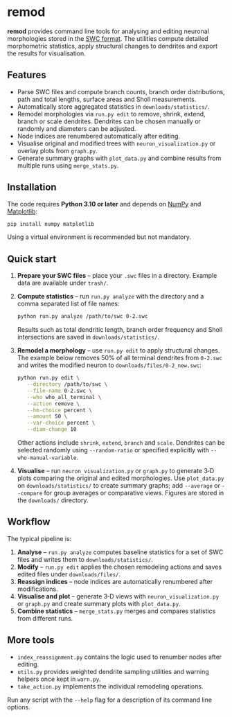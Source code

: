 # remod

**remod** provides command line tools for analysing and editing neuronal morphologies stored in the [SWC format](http://www.neuronland.org/NLMorphologyConverter/MorphologyFormats/SWC/).  The utilities compute detailed morphometric statistics, apply structural changes to dendrites and export the results for visualisation.

## Features

- Parse SWC files and compute branch counts, branch order distributions, path and total lengths, surface areas and Sholl measurements.
- Automatically store aggregated statistics in `downloads/statistics/`.
- Remodel morphologies via `run.py edit` to remove, shrink, extend, branch or scale dendrites.  Dendrites can be chosen manually or randomly and diameters can be adjusted.
- Node indices are renumbered automatically after editing.
- Visualise original and modified trees with `neuron_visualization.py` or overlay plots from `graph.py`.
- Generate summary graphs with `plot_data.py` and combine results from multiple runs using `merge_stats.py`.

## Installation

The code requires **Python 3.10 or later** and depends on [NumPy](https://numpy.org/) and [Matplotlib](https://matplotlib.org/):

```bash
pip install numpy matplotlib
```

Using a virtual environment is recommended but not mandatory.

## Quick start

1. **Prepare your SWC files** – place your `.swc` files in a directory. Example data are available under `trash/`.
2. **Compute statistics** – run `run.py analyze` with the directory and a comma separated list of file names:

   ```bash
   python run.py analyze /path/to/swc 0-2.swc
   ```

   Results such as total dendritic length, branch order frequency and Sholl intersections are saved in `downloads/statistics/`.
3. **Remodel a morphology** – use `run.py edit` to apply structural changes.  The example below removes 50% of all terminal dendrites from `0-2.swc` and writes the modified neuron to `downloads/files/0-2_new.swc`:

   ```bash
   python run.py edit \
      --directory /path/to/swc \
      --file-name 0-2.swc \
      --who who_all_terminal \
      --action remove \
      --hm-choice percent \
      --amount 50 \
      --var-choice percent \
      --diam-change 10
   ```

   Other actions include `shrink`, `extend`, `branch` and `scale`.  Dendrites can be selected randomly using `--random-ratio` or specified explicitly with `--who-manual-variable`.
4. **Visualise** – run `neuron_visualization.py` or `graph.py` to generate 3‑D plots comparing the original and edited morphologies. Use `plot_data.py` on `downloads/statistics/` to create summary graphs; add `--average` or `--compare` for group averages or comparative views.  Figures are stored in the `downloads/` directory.

## Workflow

The typical pipeline is:

1. **Analyse** – `run.py analyze` computes baseline statistics for a set of SWC files and writes them to `downloads/statistics/`.
2. **Modify** – `run.py edit` applies the chosen remodeling actions and saves edited files under `downloads/files/`.
3. **Reassign indices** – node indices are automatically renumbered after modifications.
4. **Visualise and plot** – generate 3‑D views with `neuron_visualization.py` or `graph.py` and create summary plots with `plot_data.py`.
5. **Combine statistics** – `merge_stats.py` merges and compares statistics from different runs.

## More tools

- `index_reassignment.py` contains the logic used to renumber nodes after editing.
- `utils.py` provides weighted dendrite sampling utilities and warning helpers once kept in `warn.py`.
- `take_action.py` implements the individual remodeling operations.

Run any script with the `--help` flag for a description of its command line options.
